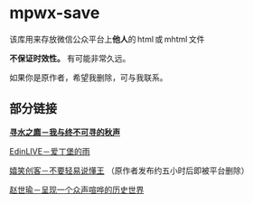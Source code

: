 # mpwx-save

该库用来存放微信公众平台上**他人**的&thinsp;html&thinsp;或&thinsp;mhtml&thinsp;文件

**不保证时效性。** 有可能非常久远。

如果你是原作者，希望我删除，可与我联系。

## 部分链接

**[寻水之廌－我与终不可寻的秋声](https://cynthian-pshds.github.io/mpwx-save/寻水之廌-我与终不可寻的秋声.html)**

[EdinLIVE－爱丁堡的雨](https://cynthian-pshds.github.io/mpwx-save/EdinLIVE-爱丁堡的雨.html)

[嬉笑创客－不要轻易说懂王](https://cynthian-pshds.github.io/mpwx-save/嬉笑创客-不要轻易说懂王.html) （原作者发布约五小时后即被平台删除）

[赵世瑜－呈现一个众声喧哗的历史世界](https://cynthian-pshds.github.io/mpwx-save/赵世瑜-呈现一个众声喧哗的历史世界.html)

<!-- [](https://cynthian-pshds.github.io/mpwx-save/) -->
